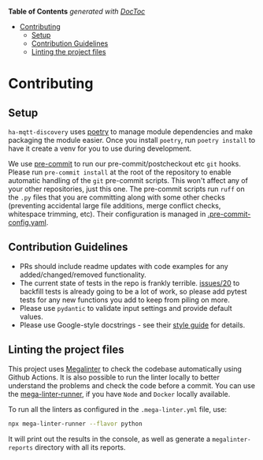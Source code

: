 <!-- START doctoc generated TOC please keep comment here to allow auto update -->
<!-- DON'T EDIT THIS SECTION, INSTEAD RE-RUN doctoc TO UPDATE -->
**Table of Contents**  *generated with [DocToc](https://github.com/thlorenz/doctoc)*

- [Contributing](#contributing)
  - [Setup](#setup)
  - [Contribution Guidelines](#contribution-guidelines)
  - [Linting the project files](#linting-the-project-files)

<!-- END doctoc generated TOC please keep comment here to allow auto update -->

# Contributing

## Setup

`ha-mqtt-discovery` uses [poetry](https://python-poetry.org/) to manage module dependencies and make packaging the module easier. Once you install `poetry`, run `poetry install` to have it create a venv for you to use during development.

We use [pre-commit](https://pre-commit.com/) to run our pre-commit/postcheckout etc `git` hooks.  Please run `pre-commit install` at the root of the repository to enable automatic handling of the `git` pre-commit scripts. This won't affect any of your other repositories, just this one. The pre-commit scripts run `ruff` on the `.py` files that you are committing along with some other checks (preventing accidental large file additions, merge conflict checks, whitespace trimming, etc). Their configuration is managed in [.pre-commit-config.yaml](https://github.com/unixorn/ha-mqtt-discovery/blob/main/.pre-commit-config.yaml).

## Contribution Guidelines

- PRs should include readme updates with code examples for any added/changed/removed functionality.
- The current state of tests in the repo is frankly terrible. [issues/20](https://github.com/unixorn/ha-mqtt-discovery/issues/20) to backfill tests is already going to be a lot of work, so please add pytest tests for any new functions you add to keep from piling on more.
- Please use `pydantic` to validate input settings and provide default values.
- Please use Google-style docstrings - see their [style guide](https://google.github.io/styleguide/pyguide.html#38-comments-and-docstrings) for details.

## Linting the project files

This project uses [Megalinter](https://megalinter.io/latest/) to check the codebase automatically using Github Actions.
It is also possible to run the linter locally to better understand the problems and check the code before a commit.
You can use the [mega-linter-runner](https://megalinter.io/latest/mega-linter-runner/#installation), if you have `Node` and `Docker` locally available.

To run all the linters as configured in the `.mega-linter.yml` file, use:

```bash
npx mega-linter-runner --flavor python
```

It will print out the results in the console, as well as generate a `megalinter-reports` directory with all its reports.
